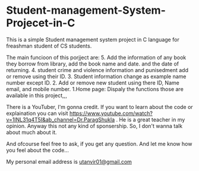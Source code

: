 # Student-management-System-Projecet-in-C
This is a simple Student management system project in C language for freashman student of CS students. 



The main funcioon of this porjject are: 5. Add the information of any book they borrow from library, add the book name and date. and the date of returning.     4. student crime and violence information and punisedment add or remove using their ID.      3. Student information change as example name number except ID.     2. Add or remove new student using there ID, Name email, and mobile number.     1.Home page: Dispaly the functions those are available in this project,,,



There is a YouTuber, I'm gonna credit. If you want to learn about the code or explaination you can visit https://www.youtube.com/watch?v=1lNL31q4T5I&ab_channel=Dr.ParagShukla . He is a great teacher in my opinion. Anyway this not any kind of sponsership. So, I don't wanna talk about much about it.



And ofcourse feel free to ask, if you get any question. And let me know how you feel about the code...



My personal email address is utanvir01@gmail.com
